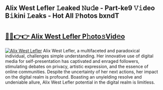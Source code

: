 ## Alix West Lefler 𝙻eaked 𝙽u𝚍e - Part-ke9 𝚅𝚒deo B𝚒kini 𝙻eaks - Hot All 𝙿hotos bxndT

# <h2><a href="http://ld5gj4j.urlbe.top/?page=Alix+West+Lefler">🔗🔗👉👉 Alix West Lefler P𝚑oto𝚜Vid𝚎o</a></h2>

[![Alix West Lefler](https://i.imgur.com/eBuTRDB.gif)](http://ld5gj4j.urlbe.top/?page=Alix+West+Lefler)
Alix West Lefler, a multifaceted and paradoxical individual, challenges simple understanding. Her innovative use of digital media for self-presentation has captivated and enraged followers, stimulating debates on privacy, artistic expression, and the essence of online communities. Despite the uncertainty of her next actions, her impact on the digital realm is profound. Boasting an unyielding resolve and undeniable allure, Alix West Lefler potential in the digital realm is limitless.
